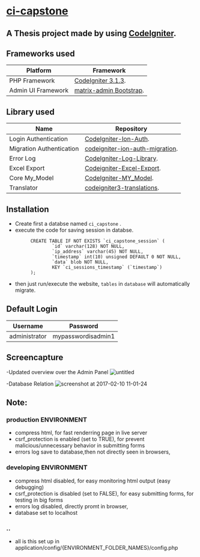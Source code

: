 # [ci-capstone](http://ci-capstone.lloricmayugagarcia.com/)
## A Thesis project made by using [CodeIgniter](http://codeigniter.com).



## Frameworks used
Platform|Framework
--------------------- | ----------------------------
 PHP Framework        | [CodeIgniter 3.1.3](http://codeigniter.com).
 Admin UI Framework   | [matrix-admin Bootstrap](http://matrixadmin.themedesigner.in/).


## Library used


 Name | Repository
-------------------------- | ----------------------
 Login Authentication      | [CodeIgniter-Ion-Auth](https://github.com/benedmunds/CodeIgniter-Ion-Auth).
 Migration Authentication  | [codeigniter-ion-auth-migration](https://github.com/iamfiscus/codeigniter-ion-auth-migration).
 Error Log                 | [CodeIgniter-Log-Library](https://github.com/appleboy/CodeIgniter-Log-Library).
 Excel Export              | [Codeigniter-Excel-Export](https://github.com/jiji262/Codeigniter-Excel-Export).
 Core My_Model             | [CodeIgniter-MY_Model](https://github.com/avenirer/CodeIgniter-MY_Model).
 Translator                | [codeigniter3-translations](https://github.com/bcit-ci/codeigniter3-translations).

## Installation

- Create first a databse named ``ci_capstone`` .
- execute the code for saving session in databse. 
```
         CREATE TABLE IF NOT EXISTS `ci_capstone_session` (
                 `id` varchar(128) NOT NULL,
                 `ip_address` varchar(45) NOT NULL,
                 `timestamp` int(10) unsigned DEFAULT 0 NOT NULL,
                 `data` blob NOT NULL,
                 KEY `ci_sessions_timestamp` (`timestamp`)
         );
```
- then just run/execute the website, ``tables`` in ``database`` will automatically migrate.

## Default Login

Username | Password
-------- | -----------
administrator|mypasswordisadmin1

## Screencapture
-Updated overview over the Admin Panel
![untitled](https://cloud.githubusercontent.com/assets/24410101/22813114/06677688-ef84-11e6-9cd2-4fdd96529b05.jpg)

 -Database Relation
![screenshot at 2017-02-10 11-01-24](https://cloud.githubusercontent.com/assets/8251344/22812863/2f71f5e6-ef82-11e6-9f11-916d854dc67f.png)

## Note:
### production ENVIRONMENT 
- compress html, for fast renderring page in live server 
- csrf_protection is enabled (set to TRUE), for prevent malicious/unnecessary behavior in submitting forms
- errors log save to database,then not directly seen in browsers,

### developing ENVIRONMENT
- compress html disabled, for easy monitoring html output (easy debugging)
- csrf_protection is disabled (set to FALSE), for easy submitting forms, for testing in big forms
- errors log disabled, directly promt in browser,
- database set to localhost 

### ..
- all is this set up in application/config/{ENVIRONMENT_FOLDER_NAMES}/config.php

  
